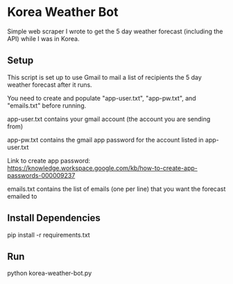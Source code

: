 # Korea Weather Bot

Simple web scraper I wrote to get the 5 day weather forecast (including the API) while I was in Korea.

## Setup

This script is set up to use Gmail to mail a list of recipients the 5 day weather forecast after it runs.

You need to create and populate "app-user.txt", "app-pw.txt", and "emails.txt" before running.

app-user.txt contains your gmail account (the account you are sending from)

app-pw.txt contains the gmail app password for the account listed in app-user.txt

Link to create app password: https://knowledge.workspace.google.com/kb/how-to-create-app-passwords-000009237

emails.txt contains the list of emails (one per line) that you want the forecast emailed to

## Install Dependencies
pip install -r requirements.txt

## Run

python korea-weather-bot.py
